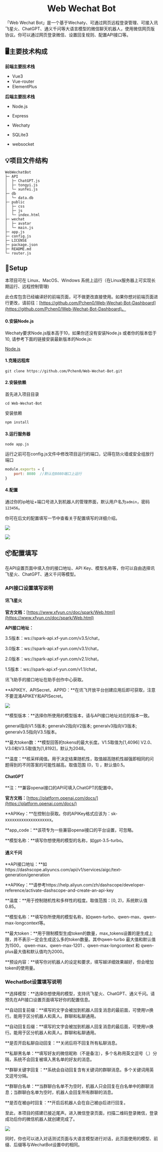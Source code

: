 <h1 align="center">Web Wechat Bot</h1>

「Web Wechat Bot」是一个基于Wechaty、可通过网页远程登录管理、可接入讯飞星火、ChatGPT、通义千问等大语言模型的微信聊天机器人，使用微信网页版协议。你可以通过网页登录微信、设置回复规则、配置API接口等。



## 🖥主要技术构成

**前端主要技术栈**

- Vue3
- Vue-router
- ElementPlus

**后端主要技术栈**

- Node.js

- Express

- Wechaty

- SQLite3

- websocket

  

## 💡项目文件结构

```
WebWechatBot                            
├─ API                                  
│  ├─ ChatGPT.js                        
│  ├─ tongyi.js                         
│  └─ xunfei.js                         
├─ db                                   
│  └─ data.db                           
├─ public                               
│  ├─ css                                 
│  ├─ js                                              
│  └─ index.html                        
├─ wechat                               
│  ├─ avatar                                              
│  └─ main.js                           
├─ app.js                               
├─ config.js                            
├─ LICENSE                              
├─ package.json                         
├─ README.md                            
└─ router.js                            
```



## 💽Setup

本项目可在 Linux、MacOS、Windows 系统上运行（在Linux服务器上可实现长期运行、远程控制管理)

此仓库包含已经编译好的前端页面，可不做更改直接使用。如果你想对前端页面进行更改，请前往：[https://github.com/Pchen0/Web-Wechat-Bot-Dashboard](https://github.com/Pchen0/Web-Wechat-Bot-Dashboard)。

#### 0.安装Node.js

Wechaty要求Node.js版本高于10，如果你还没有安装Node.js 或者你的版本低于10, 请参考下面的链接安装最新版本的Node.js:

[Node.js](https://nodejs.org/en/download/package-manager/)

#### 1.克隆远程库

```
git clone https://github.com/Pchen0/Web-Wechat-Bot.git
```

#### 2.安装依赖

首先进入项目目录

```
cd Web-Wechat-Bot
```

安装依赖

```
npm install
```

#### 3.运行服务器

```
node app.js
```

运行之前可在config.js文件中修改项目运行的端口，记得在防火墙或安全组放行端口

```js
module.exports = {
    port: 8080	//默认在8080端口上运行
}
```

#### 4.配置

通过你的ip地址+端口号进入到机器人的管理界面，默认用户名为`admin`，密码`123456`。

你可在后文的配置填写一节中查看关于配置填写的详细介绍。

![](./images/1.png)

![](./images/2.png)



## 📦配置填写

在API设置页面中填入你的接口地址、API Key、模型名称等，你可以自由选择讯飞星火、ChatGPT、通义千问等模型。



### API接口设置填写说明

#### 讯飞星火

**官方文档：**[https://www.xfyun.cn/doc/spark/Web.html](https://www.xfyun.cn/doc/spark/Web.html)

**API接口地址：**

3.5版本：ws://spark-api.xf-yun.com/v3.5/chat，

3.0版本：ws://spark-api.xf-yun.com/v3.1/chat，

2.0版本：ws://spark-api.xf-yun.com/v2.1/chat，

1.5版本：ws://spark-api.xf-yun.com/v1.1/chat，

讯飞助手的接口地址在助手创作中心获取。

**APIKEY、APISecret、APPID：**在讯飞开放平台创建应用后即可获取，注意不要混淆APIKEY和APISecret。

![](./images/4.jpg)

**模型版本：**选择你所使用的模型版本，请与API接口地址对应的版本一致。

general指向V1.5版本;
generalv2指向V2版本;
generalv3指向V3版本;
generalv3.5指向V3.5版本。

**最大token数：**模型回答的tokens的最大长度。V1.5取值为[1,4096]
V2.0、V3.0和V3.5取值为[1,8192]，默认为2048。

**温度：**核采样阈值。用于决定结果随机性，取值越高随机性越强即相同的问题得到的不同答案的可能性越高。取值范围 (0，1] ，默认值0.5。



#### ChatGPT

**注：**兼容openai接口的API可填入ChatGPT的配置中。

**官方文档：**[https://platform.openai.com/docs/](https://platform.openai.com/docs/)

**APIKey：**在控制台获取。你的APIKey格式应该为：sk-xxxxxxxxxxxxxxxxxxxx。

**app_code：**该项专为一些兼容openai接口的平台设置，可忽略。

**模型名称：**填写你想使用的模型的名称，如gpt-3.5-turbo。



#### 通义千问

**API接口地址：**如https://dashscope.aliyuncs.com/api/v1/services/aigc/text-generation/generation

**APIKey：**请参考https://help.aliyun.com/zh/dashscope/developer-reference/activate-dashscope-and-create-an-api-key

**温度：**用于控制随机性和多样性的程度。取值范围：[0, 2)，系统默认值0.85。

**模型名称：**填写你所使用的模型名称，如qwen-turbo、qwen-max、qwen-max-longcontext等。

**最大token：**用于限制模型生成token的数量，max_tokens设置的是生成上限，并不表示一定会生成这么多的token数量。其中qwen-turbo 最大值和默认值为1500， qwen-max、qwen-max-1201 、qwen-max-longcontext 和 qwen-plus最大值和默认值均为2000。

**预设内容：**填写你对机器人的设定和要求，填写越详细效果越好，但会增加token的使用量。



### WechatBot设置填写说明

**选择模型：**选择你想使用的模型，支持讯飞星火、ChatGPT、通义千问。请预先在API接口设置页面填写好你的配置信息。

**自动回复前缀：**填写的文字会被加到机器人回复消息的最前面，可使用\n换行。能用于区分机器人和真人。群聊和私聊通用。

**自动回复后缀：**填写的文字会被加到机器人回复消息的最后面，可使用\n换行。能用于区分机器人和真人。群聊和私聊通用。

**是否开启私聊自动回复：**关闭后将不回复所有私聊消息。

**私聊黑名单：**填写好友的微信昵称（不是备注），多个名称用英文逗号（,）分隔，系统不会回复被填入黑名单的好友的消息。

**群聊关键字回复：**系统会自动回复含有关键词的群聊消息。多个关键词用英文逗号分隔。

**群聊白名单：**当群聊白名单不为空时，机器人只会回复在白名单中的群聊消息；当群聊白名单为空时，机器人会回复所有群聊的消息。

**是否在被@时回复：**开启后机器人会在自己被@后进行回复。



至此，本项目的搭建已接近尾声。进入微信登录页面，扫描二维码登录微信，登录成功后你的微信机器人就创建完成了。

![](./images/3.png)

同时，你也可以进入对话测试页面与大语言模型进行对话，此页面使用的模型、前缀、后缀等与WechatBot设置中的相同。
